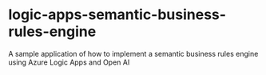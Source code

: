 # logic-apps-semantic-business-rules-engine

A sample application of how to implement a semantic business rules engine using Azure Logic Apps and Open AI